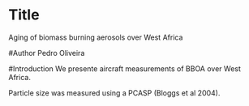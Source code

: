 # Title
Aging of biomass burning aerosols over West Africa

#Author
Pedro Oliveira

#Introduction
We presente aircraft measurements of BBOA over West Africa.

Particle size was measured using a PCASP (Bloggs et al 2004).
